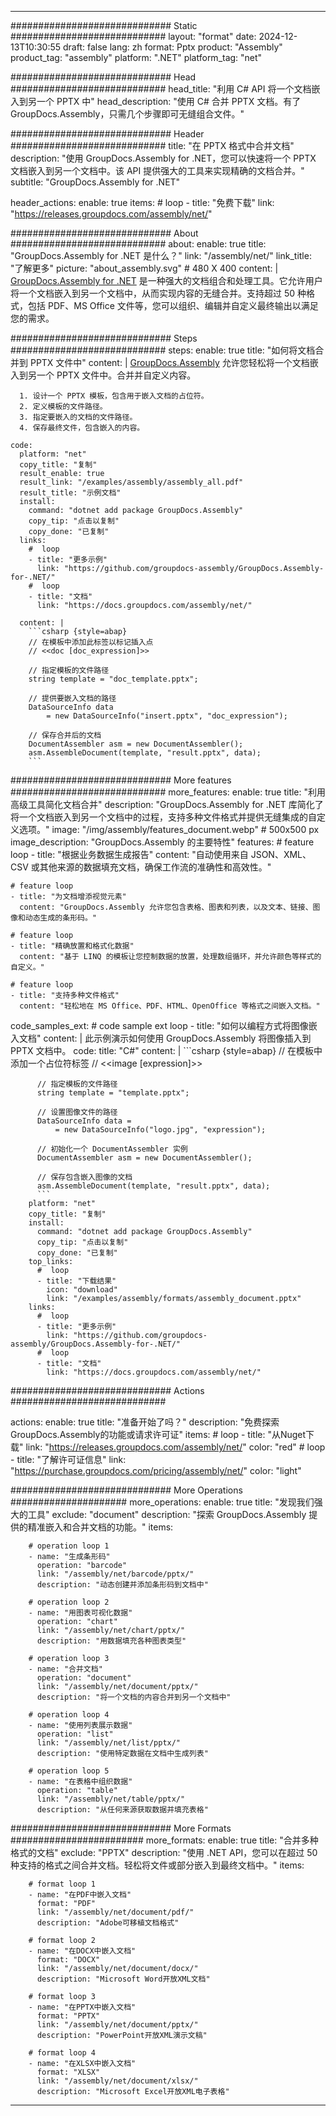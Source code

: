



---
############################# Static ############################
layout: "format"
date:  2024-12-13T10:30:55
draft: false
lang: zh
format: Pptx
product: "Assembly"
product_tag: "assembly"
platform: ".NET"
platform_tag: "net"

############################# Head ############################
head_title: "利用 C# API 将一个文档嵌入到另一个 PPTX 中"
head_description: "使用 C# 合并 PPTX 文档。有了 GroupDocs.Assembly，只需几个步骤即可无缝组合文件。"

############################# Header ############################
title: "在 PPTX 格式中合并文档" 
description: "使用 GroupDocs.Assembly for .NET，您可以快速将一个 PPTX 文档嵌入到另一个文档中。该 API 提供强大的工具来实现精确的文档合并。"
subtitle: "GroupDocs.Assembly for .NET" 

header_actions:
  enable: true
  items:
    #  loop
    - title: "免费下载"
      link: "https://releases.groupdocs.com/assembly/net/"
      
############################# About ############################
about:
    enable: true
    title: "GroupDocs.Assembly for .NET 是什么？"
    link: "/assembly/net/"
    link_title: "了解更多"
    picture: "about_assembly.svg" # 480 X 400
    content: |
       [GroupDocs.Assembly for .NET](/assembly/net/) 是一种强大的文档组合和处理工具。它允许用户将一个文档嵌入到另一个文档中，从而实现内容的无缝合并。支持超过 50 种格式，包括 PDF、MS Office 文件等，您可以组织、编辑并自定义最终输出以满足您的需求。

############################# Steps ############################
steps:
    enable: true
    title: "如何将文档合并到 PPTX 文件中"
    content: |
      [GroupDocs.Assembly](/assembly/net/) 允许您轻松将一个文档嵌入到另一个 PPTX 文件中。合并并自定义内容。
      
      1. 设计一个 PPTX 模板，包含用于嵌入文档的占位符。
      2. 定义模板的文件路径。
      3. 指定要嵌入的文档的文件路径。
      4. 保存最终文件，包含嵌入的内容。
   
    code:
      platform: "net"
      copy_title: "复制"
      result_enable: true
      result_link: "/examples/assembly/assembly_all.pdf"
      result_title: "示例文档"
      install:
        command: "dotnet add package GroupDocs.Assembly"
        copy_tip: "点击以复制"
        copy_done: "已复制"
      links:
        #  loop
        - title: "更多示例"
          link: "https://github.com/groupdocs-assembly/GroupDocs.Assembly-for-.NET/"
        #  loop
        - title: "文档"
          link: "https://docs.groupdocs.com/assembly/net/"
          
      content: |
        ```csharp {style=abap}
        // 在模板中添加此标签以标记插入点
        // <<doc [doc_expression]>>

        // 指定模板的文件路径
        string template = "doc_template.pptx";

        // 提供要嵌入文档的路径
        DataSourceInfo data 
            = new DataSourceInfo("insert.pptx", "doc_expression");

        // 保存合并后的文档
        DocumentAssembler asm = new DocumentAssembler();
        asm.AssembleDocument(template, "result.pptx", data);
        ```            

############################# More features ############################
more_features:
  enable: true
  title: "利用高级工具简化文档合并"
  description: "GroupDocs.Assembly for .NET 库简化了将一个文档嵌入到另一个文档中的过程，支持多种文件格式并提供无缝集成的自定义选项。"
  image: "/img/assembly/features_document.webp" # 500x500 px
  image_description: "GroupDocs.Assembly 的主要特性"
  features:
    # feature loop
    - title: "根据业务数据生成报告"
      content: "自动使用来自 JSON、XML、CSV 或其他来源的数据填充文档，确保工作流的准确性和高效性。"

    # feature loop
    - title: "为文档增添视觉元素"
      content: "GroupDocs.Assembly 允许您包含表格、图表和列表，以及文本、链接、图像和动态生成的条形码。"

    # feature loop
    - title: "精确放置和格式化数据"
      content: "基于 LINQ 的模板让您控制数据的放置，处理数组循环，并允许颜色等样式的自定义。"

    # feature loop
    - title: "支持多种文件格式"
      content: "轻松地在 MS Office、PDF、HTML、OpenOffice 等格式之间嵌入文档。"
      
  code_samples_ext:
    # code sample ext loop
    - title: "如何以编程方式将图像嵌入文档"
      content: |
        此示例演示如何使用 GroupDocs.Assembly 将图像插入到 PPTX 文档中。
      code:
        title: "C#"
        content: |
          ```csharp {style=abap}
          // 在模板中添加一个占位符标签
          // <<image [expression]>>

          // 指定模板的文件路径
          string template = "template.pptx";

          // 设置图像文件的路径
          DataSourceInfo data =
              = new DataSourceInfo("logo.jpg", "expression");

          // 初始化一个 DocumentAssembler 实例
          DocumentAssembler asm = new DocumentAssembler();

          // 保存包含嵌入图像的文档
          asm.AssembleDocument(template, "result.pptx", data);
          ```
        platform: "net"
        copy_title: "复制"
        install:
          command: "dotnet add package GroupDocs.Assembly"
          copy_tip: "点击以复制"
          copy_done: "已复制"
        top_links:
          #  loop
          - title: "下载结果"
            icon: "download"
            link: "/examples/assembly/formats/assembly_document.pptx"
        links:
          #  loop
          - title: "更多示例"
            link: "https://github.com/groupdocs-assembly/GroupDocs.Assembly-for-.NET/"
          #  loop
          - title: "文档"
            link: "https://docs.groupdocs.com/assembly/net/"
            

            


############################# Actions ############################

actions:
  enable: true
  title: "准备开始了吗？"
  description: "免费探索GroupDocs.Assembly的功能或请求许可证"
  items:
    #  loop
    - title: "从Nuget下载"
      link: "https://releases.groupdocs.com/assembly/net/"
      color: "red"
        #  loop
    - title: "了解许可证信息"
      link: "https://purchase.groupdocs.com/pricing/assembly/net/"
      color: "light"


############################# More Operations #####################
more_operations:
    enable: true
    title: "发现我们强大的工具"
    exclude: "document"
    description: "探索 GroupDocs.Assembly 提供的精准嵌入和合并文档的功能。"
    items: 
          
        # operation loop 1
        - name: "生成条形码"
          operation: "barcode"
          link: "/assembly/net/barcode/pptx/"
          description: "动态创建并添加条形码到文档中"

        # operation loop 2
        - name: "用图表可视化数据"
          operation: "chart"
          link: "/assembly/net/chart/pptx/"
          description: "用数据填充各种图表类型"

        # operation loop 3
        - name: "合并文档"
          operation: "document"
          link: "/assembly/net/document/pptx/"
          description: "将一个文档的内容合并到另一个文档中"

        # operation loop 4
        - name: "使用列表展示数据"
          operation: "list"
          link: "/assembly/net/list/pptx/"
          description: "使用特定数据在文档中生成列表"

        # operation loop 5
        - name: "在表格中组织数据"
          operation: "table"
          link: "/assembly/net/table/pptx/"
          description: "从任何来源获取数据并填充表格"
         
          
############################# More Formats ########################
more_formats:
    enable: true
    title: "合并多种格式的文档"
    exclude: "PPTX"
    description: "使用 .NET API，您可以在超过 50 种支持的格式之间合并文档。轻松将文件或部分嵌入到最终文档中。"
    items: 
          
        # format loop 1
        - name: "在PDF中嵌入文档"
          format: "PDF"
          link: "/assembly/net/document/pdf/"
          description: "Adobe可移植文档格式"
          
        # format loop 2
        - name: "在DOCX中嵌入文档"
          format: "DOCX"
          link: "/assembly/net/document/docx/"
          description: "Microsoft Word开放XML文档"
          
        # format loop 3
        - name: "在PPTX中嵌入文档"
          format: "PPTX"
          link: "/assembly/net/document/pptx/"
          description: "PowerPoint开放XML演示文稿"
          
        # format loop 4
        - name: "在XLSX中嵌入文档"
          format: "XLSX"
          link: "/assembly/net/document/xlsx/"
          description: "Microsoft Excel开放XML电子表格"


          

---
